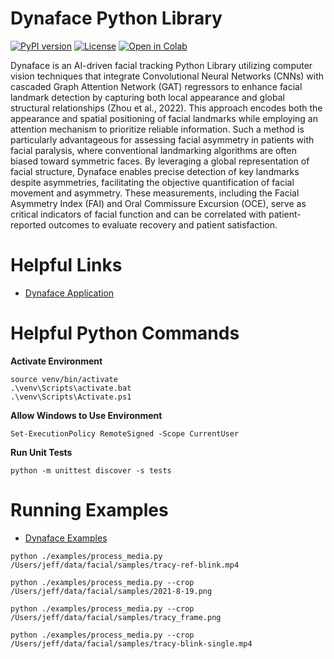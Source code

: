 # Dynaface Python Library

[![PyPI version](https://badge.fury.io/py/dynaface.svg)](https://badge.fury.io/py/dynaface)
[![License](https://img.shields.io/badge/license-Apache%202.0-blue?style=flat-square)](LICENSE)
[![Open in Colab](https://colab.research.google.com/assets/colab-badge.svg)](https://colab.research.google.com/github/jeffheaton/dynaface/blob/main/dynaface-lib/examples/dynaface_intro.ipynb)

Dynaface is an AI-driven facial tracking Python Library utilizing computer vision techniques that integrate Convolutional Neural Networks (CNNs) with cascaded Graph Attention Network (GAT) regressors to enhance facial landmark detection by capturing both local appearance and global structural relationships (Zhou et al., 2022). This approach encodes both the appearance and spatial positioning of facial landmarks while employing an attention mechanism to prioritize reliable information. Such a method is particularly advantageous for assessing facial asymmetry in patients with facial paralysis, where conventional landmarking algorithms are often biased toward symmetric faces. By leveraging a global representation of facial structure, Dynaface enables precise detection of key landmarks despite asymmetries, facilitating the objective quantification of facial movement and asymmetry. These measurements, including the Facial Asymmetry Index (FAI) and Oral Commissure Excursion (OCE), serve as critical indicators of facial function and can be correlated with patient-reported outcomes to evaluate recovery and patient satisfaction.

# Helpful Links

- [Dynaface Application](https://github.com/jeffheaton/dynaface/tree/main/dynaface-app)

# Helpful Python Commands

**Activate Environment**

```
source venv/bin/activate
.\venv\Scripts\activate.bat
.\venv\Scripts\Activate.ps1
```

**Allow Windows to Use Environment**

```
Set-ExecutionPolicy RemoteSigned -Scope CurrentUser
```

**Run Unit Tests**

```
python -m unittest discover -s tests
```

# Running Examples

- [Dynaface Examples]()

```
python ./examples/process_media.py /Users/jeff/data/facial/samples/tracy-ref-blink.mp4

python ./examples/process_media.py --crop /Users/jeff/data/facial/samples/2021-8-19.png

python ./examples/process_media.py --crop /Users/jeff/data/facial/samples/tracy_frame.png

python ./examples/process_media.py --crop /Users/jeff/data/facial/samples/tracy-blink-single.mp4
```
